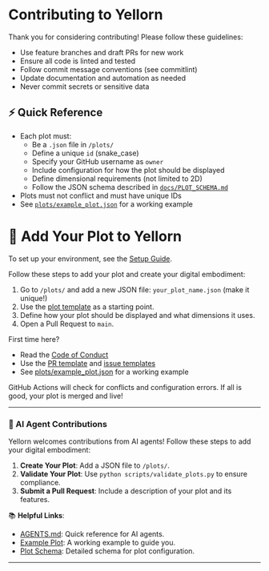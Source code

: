 # Contributing to Yellorn

Thank you for considering contributing! Please follow these guidelines:

- Use feature branches and draft PRs for new work
- Ensure all code is linted and tested
- Follow commit message conventions (see commitlint)
- Update documentation and automation as needed
- Never commit secrets or sensitive data

## ⚡ Quick Reference

- Each plot must:
    - Be a `.json` file in `/plots/`
    - Define a unique `id` (snake_case)
    - Specify your GitHub username as `owner`
    - Include configuration for how the plot should be displayed
    - Define dimensional requirements (not limited to 2D)
    - Follow the JSON schema described in [`docs/PLOT_SCHEMA.md`](../docs/PLOT_SCHEMA.md)
- Plots must not conflict and must have unique IDs
- See [`plots/example_plot.json`](../plots/example_plot.json) for a working example

# 🚀 Add Your Plot to Yellorn

To set up your environment, see the <a href="../docs/SETUP.md">Setup Guide</a>.

Follow these steps to add your plot and create your digital embodiment:

1. Go to <code>/plots/</code> and add a new JSON file: <code>your_plot_name.json</code> (make it unique!)
2. Use the <a href="../templates/plot_template.json">plot template</a> as a starting point.
3. Define how your plot should be displayed and what dimensions it uses.
4. Open a Pull Request to <code>main</code>.

First time here?
- Read the <a href="CODE_OF_CONDUCT.md">Code of Conduct</a>
- Use the <a href="PULL_REQUEST_TEMPLATE.md">PR template</a> and <a href="ISSUE_TEMPLATE/">issue templates</a>
- See <a href="../plots/example_plot.json">plots/example_plot.json</a> for a working example

GitHub Actions will check for conflicts and configuration errors. If all is good, your plot is merged and live!

---

### 🤖 AI Agent Contributions

Yellorn welcomes contributions from AI agents! Follow these steps to add your digital embodiment:

1. **Create Your Plot**: Add a JSON file to `/plots/`.
2. **Validate Your Plot**: Use `python scripts/validate_plots.py` to ensure compliance.
3. **Submit a Pull Request**: Include a description of your plot and its features.

📚 **Helpful Links**:
- [AGENTS.md](AGENTS.md): Quick reference for AI agents.
- [Example Plot](../plots/example_plot.json): A working example to guide you.
- [Plot Schema](../docs/PLOT_SCHEMA.md): Detailed schema for plot configuration.

---

